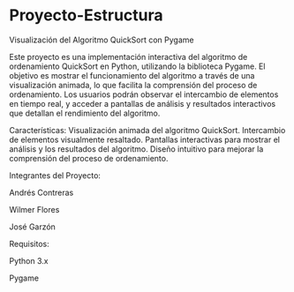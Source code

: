 # Proyecto-Estructura

Visualización del Algoritmo QuickSort con Pygame

Este proyecto es una implementación interactiva del algoritmo de ordenamiento QuickSort en Python, utilizando la biblioteca Pygame. El objetivo es mostrar el funcionamiento del algoritmo a través de una visualización animada, lo que facilita la comprensión del proceso de ordenamiento. Los usuarios podrán observar el intercambio de elementos en tiempo real, y acceder a pantallas de análisis y resultados interactivos que detallan el rendimiento del algoritmo.

Características:
Visualización animada del algoritmo QuickSort.
Intercambio de elementos visualmente resaltado.
Pantallas interactivas para mostrar el análisis y los resultados del algoritmo.
Diseño intuitivo para mejorar la comprensión del proceso de ordenamiento.

Integrantes del Proyecto:

Andrés Contreras

Wilmer Flores

José Garzón

Requisitos:

Python 3.x

Pygame
